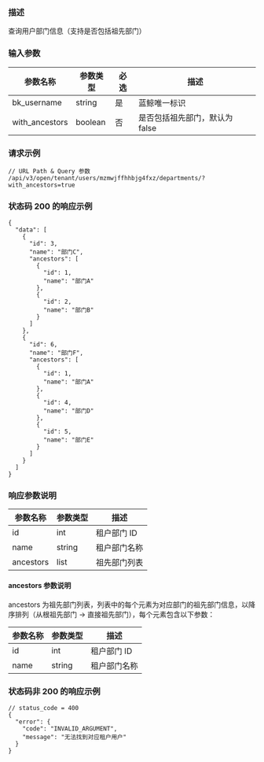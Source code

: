 ### 描述

查询用户部门信息（支持是否包括祖先部门）

### 输入参数

| 参数名称           | 参数类型    | 必选 | 描述                 |
|----------------|---------|----|--------------------|
| bk_username    | string  | 是  | 蓝鲸唯一标识             |
| with_ancestors | boolean | 否  | 是否包括祖先部门，默认为 false |

### 请求示例

```
// URL Path & Query 参数
/api/v3/open/tenant/users/mzmwjffhhbjg4fxz/departments/?with_ancestors=true
```

### 状态码 200 的响应示例

```json5
{
  "data": [
    {
      "id": 3,
      "name": "部门C",
      "ancestors": [
        {
          "id": 1,
          "name": "部门A"
        },
        {
          "id": 2,
          "name": "部门B"
        }
      ]
    },
    {
      "id": 6,
      "name": "部门F",
      "ancestors": [
        {
          "id": 1,
          "name": "部门A"
        },
        {
          "id": 4,
          "name": "部门D"
        },
        {
          "id": 5,
          "name": "部门E"
        }
      ]
    }
  ]
}
```

### 响应参数说明

| 参数名称      | 参数类型   | 描述      |
|-----------|--------|---------|
| id        | int    | 租户部门 ID |
| name      | string | 租户部门名称  |
| ancestors | list   | 祖先部门列表  |

#### ancestors 参数说明

ancestors 为祖先部门列表，列表中的每个元素为对应部门的祖先部门信息，以降序排列（从根祖先部门 -> 直接祖先部门），每个元素包含以下参数：

| 参数名称 | 参数类型   | 描述      |
|------|--------|---------|
| id   | int    | 租户部门 ID |
| name | string | 租户部门名称  |

### 状态码非 200 的响应示例

```json5
// status_code = 400
{
  "error": {
    "code": "INVALID_ARGUMENT",
    "message": "无法找到对应租户用户"
  }
}
```
